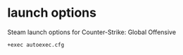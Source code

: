 # launch options
Steam launch options for Counter-Strike: Global Offensive
```
+exec autoexec.cfg
```
